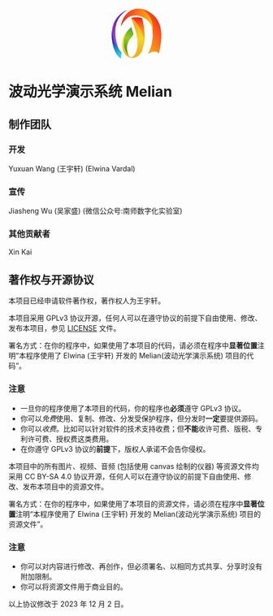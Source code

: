 <div align="center"> <img src="./assets/icon.png" width = 100 height = 100 /> </div>

# 波动光学演示系统 Melian

## 制作团队

### 开发

Yuxuan Wang (王宇轩) (Elwina Vardal)

### 宣传

Jiasheng Wu (吴家盛) (微信公众号:南师数字化实验室)

### 其他贡献者

Xin Kai

## 著作权与开源协议

本项目已经申请软件著作权，著作权人为王宇轩。

本项目采用 GPLv3 协议开源，任何人可以在遵守协议的前提下自由使用、修改、发布本项目，参见 [LICENSE](./LICENSE) 文件。

署名方式：在你的程序中，如果使用了本项目的代码，请必须在程序中**显著位置**注明“本程序使用了 Elwina (王宇轩) 开发的 Melian(波动光学演示系统) 项目的代码”。

### 注意

- 一旦你的程序使用了本项目的代码，你的程序也**必须**遵守 GPLv3 协议。
- 你可以*免费*使用、复制、修改、分发受保护程序，但分发时**一定**要提供源码。
- 你可以*收费*。比如可以针对软件的技术支持收费；但**不能**收许可费、版税、专利许可费、授权费这类费用。
- 在你遵守 GPLv3 协议的**前提**下，版权人承诺不会告你侵权。

本项目中的所有图片、视频、音频 (包括使用 canvas 绘制的仪器) 等资源文件均采用 CC BY-SA 4.0 协议开源，任何人可以在遵守协议的前提下自由使用、修改、发布本项目中的资源文件。

署名方式：在你的程序中，如果使用了本项目的资源文件，请必须在程序中**显著位置**注明“本程序使用了 Elwina (王宇轩) 开发的 Melian(波动光学演示系统) 项目的资源文件”。

### 注意

- 你可以对内容进行修改、再创作，但必须署名、以相同方式共享、分享时没有附加限制。
- 你可以将资源文件用于商业目的。

以上协议修改于 2023 年 12 月 2 日。
